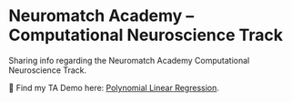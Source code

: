 # Neuromatch Academy – Computational Neuroscience Track

Sharing info regarding the Neuromatch Academy Computational Neuroscience Track.

🎥 Find my TA Demo here: [Polynomial Linear Regression](https://youtu.be/PYKq768tK58?si=8FcjyWW8mOcvOkvA).
